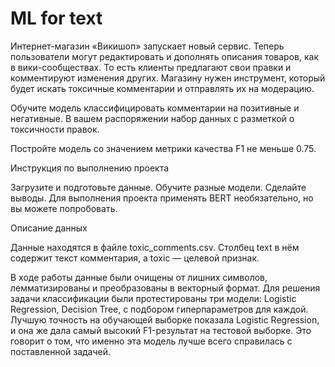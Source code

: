 # ML for text
Интернет-магазин «Викишоп» запускает новый сервис. Теперь пользователи могут редактировать и дополнять описания товаров, как в вики-сообществах. То есть клиенты предлагают свои правки и комментируют изменения других. Магазину нужен инструмент, который будет искать токсичные комментарии и отправлять их на модерацию.

Обучите модель классифицировать комментарии на позитивные и негативные. В вашем распоряжении набор данных с разметкой о токсичности правок.

Постройте модель со значением метрики качества F1 не меньше 0.75.

Инструкция по выполнению проекта

Загрузите и подготовьте данные.
Обучите разные модели.
Сделайте выводы.
Для выполнения проекта применять BERT необязательно, но вы можете попробовать.

Описание данных

Данные находятся в файле toxic_comments.csv. Столбец text в нём содержит текст комментария, а toxic — целевой признак.


В ходе работы данные были очищены от лишних символов, лемматизированы и преобразованы в векторный формат. Для решения задачи классификации были протестированы три модели: Logistic Regression, Decision Tree, с подбором гиперпараметров для каждой. Лучшую точность на обучающей выборке показала Logistic Regression, и она же дала самый высокий F1-результат на тестовой выборке. Это говорит о том, что именно эта модель лучше всего справилась с поставленной задачей.
